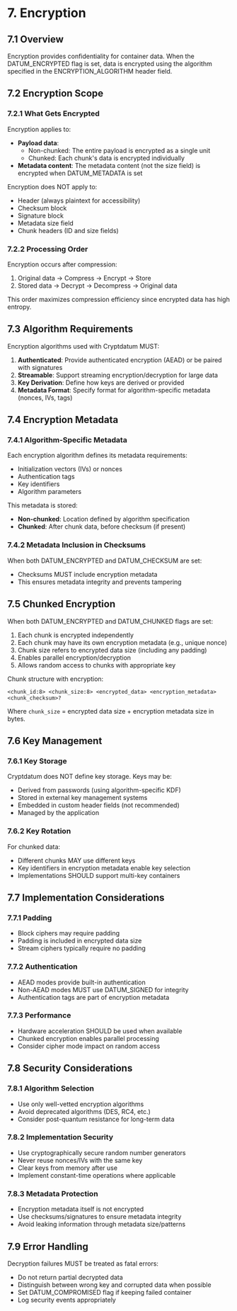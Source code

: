 # 7. Encryption

## 7.1 Overview

Encryption provides confidentiality for container data. When the DATUM_ENCRYPTED flag is set, data is encrypted using the algorithm specified in the ENCRYPTION_ALGORITHM header field.

## 7.2 Encryption Scope

### 7.2.1 What Gets Encrypted

Encryption applies to:

- **Payload data**:
  - Non-chunked: The entire payload is encrypted as a single unit
  - Chunked: Each chunk's data is encrypted individually
- **Metadata content**: The metadata content (not the size field) is encrypted when DATUM_METADATA is set

Encryption does NOT apply to:

- Header (always plaintext for accessibility)
- Checksum block
- Signature block
- Metadata size field
- Chunk headers (ID and size fields)

### 7.2.2 Processing Order

Encryption occurs after compression:

1. Original data → Compress → Encrypt → Store
2. Stored data → Decrypt → Decompress → Original data

This order maximizes compression efficiency since encrypted data has high entropy.

## 7.3 Algorithm Requirements

Encryption algorithms used with Cryptdatum MUST:

1. **Authenticated**: Provide authenticated encryption (AEAD) or be paired with signatures
2. **Streamable**: Support streaming encryption/decryption for large data
3. **Key Derivation**: Define how keys are derived or provided
4. **Metadata Format**: Specify format for algorithm-specific metadata (nonces, IVs, tags)

## 7.4 Encryption Metadata

### 7.4.1 Algorithm-Specific Metadata

Each encryption algorithm defines its metadata requirements:

- Initialization vectors (IVs) or nonces
- Authentication tags
- Key identifiers
- Algorithm parameters

This metadata is stored:

- **Non-chunked**: Location defined by algorithm specification
- **Chunked**: After chunk data, before checksum (if present)

### 7.4.2 Metadata Inclusion in Checksums

When both DATUM_ENCRYPTED and DATUM_CHECKSUM are set:

- Checksums MUST include encryption metadata
- This ensures metadata integrity and prevents tampering

## 7.5 Chunked Encryption

When both DATUM_ENCRYPTED and DATUM_CHUNKED flags are set:

1. Each chunk is encrypted independently
2. Each chunk may have its own encryption metadata (e.g., unique nonce)
3. Chunk size refers to encrypted data size (including any padding)
4. Enables parallel encryption/decryption
5. Allows random access to chunks with appropriate key

Chunk structure with encryption:

```bnf
<chunk_id:8> <chunk_size:8> <encrypted_data> <encryption_metadata> <chunk_checksum>?
```

Where `chunk_size` = encrypted data size + encryption metadata size in bytes.

## 7.6 Key Management

### 7.6.1 Key Storage

Cryptdatum does NOT define key storage. Keys may be:

- Derived from passwords (using algorithm-specific KDF)
- Stored in external key management systems
- Embedded in custom header fields (not recommended)
- Managed by the application

### 7.6.2 Key Rotation

For chunked data:

- Different chunks MAY use different keys
- Key identifiers in encryption metadata enable key selection
- Implementations SHOULD support multi-key containers

## 7.7 Implementation Considerations

### 7.7.1 Padding

- Block ciphers may require padding
- Padding is included in encrypted data size
- Stream ciphers typically require no padding

### 7.7.2 Authentication

- AEAD modes provide built-in authentication
- Non-AEAD modes MUST use DATUM_SIGNED for integrity
- Authentication tags are part of encryption metadata

### 7.7.3 Performance

- Hardware acceleration SHOULD be used when available
- Chunked encryption enables parallel processing
- Consider cipher mode impact on random access

## 7.8 Security Considerations

### 7.8.1 Algorithm Selection

- Use only well-vetted encryption algorithms
- Avoid deprecated algorithms (DES, RC4, etc.)
- Consider post-quantum resistance for long-term data

### 7.8.2 Implementation Security

- Use cryptographically secure random number generators
- Never reuse nonces/IVs with the same key
- Clear keys from memory after use
- Implement constant-time operations where applicable

### 7.8.3 Metadata Protection

- Encryption metadata itself is not encrypted
- Use checksums/signatures to ensure metadata integrity
- Avoid leaking information through metadata size/patterns

## 7.9 Error Handling

Decryption failures MUST be treated as fatal errors:

- Do not return partial decrypted data
- Distinguish between wrong key and corrupted data when possible
- Set DATUM_COMPROMISED flag if keeping failed container
- Log security events appropriately
